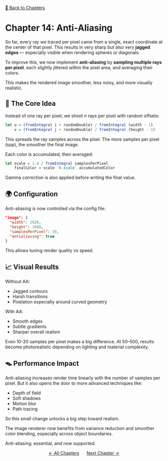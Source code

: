 [🔗 Back to Chapters](/README.md#-chapters)

# Chapter 14: Anti-Aliasing

So far, every ray we traced per pixel came from a single, exact coordinate at the center of that pixel. This results in very sharp but also very **jagged edges** — especially visible when rendering spheres or diagonals.

To improve this, we now implement **anti-aliasing** by **sampling multiple rays per pixel**, each slightly jittered within the pixel area, and averaging their colors.

This makes the rendered image smoother, less noisy, and more visually realistic.

## 🔢 The Core Idea

Instead of one ray per pixel, we shoot _n_ rays per pixel with random offsets:

```haskell
let u = (fromIntegral i + randomDouble) / fromIntegral (width - 1)
    v = (fromIntegral j + randomDouble) / fromIntegral (height - 1)
```

This spreads the ray samples across the pixel. The more samples per pixel (spp), the smoother the final image.

Each color is accumulated, then averaged:

```haskell
let scale = 1.0 / fromIntegral samplesPerPixel
    finalColor = scale `V.scale` accumulatedColor
```

Gamma correction is also applied before writing the final value.

## 🌍 Configuration

Anti-aliasing is now controlled via the config file:

```json
"image": {
  "width": 1920,
  "height": 1080,
  "samplesPerPixel": 50,
  "antialiasing": true
}
```

This allows tuning render quality vs speed.

## 📈 Visual Results

Without AA:

- Jagged contours
- Harsh transitions
- Pixelation especially around curved geometry

With AA:

- Smooth edges
- Subtle gradients
- Sharper overall realism

Even 10-20 samples per pixel makes a big difference. At 50–500, results become photorealistic depending on lighting and material complexity.

## 🪤 Performance Impact

Anti-aliasing increases render time linearly with the number of samples per pixel. But it also opens the door to more advanced techniques like:

- Depth of field
- Soft shadows
- Motion blur
- Path tracing

So this small change unlocks a big step toward realism.

The image renderer now benefits from variance reduction and smoother color blending, especially across object boundaries.

Anti-aliasing: essential, and now supported.

<div align="center">
  <a href="./13_front_vs_backfaces.md">← All Chapters</a>&nbsp;&nbsp;&nbsp;&nbsp;&nbsp;
  <a href="./15_diffuse_materials.md">Next Chapter →</a>
</div>
